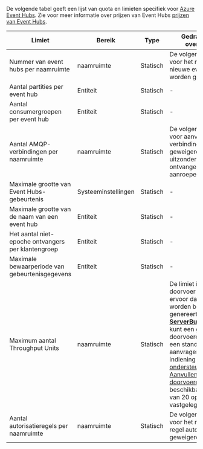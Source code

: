De volgende tabel geeft een lijst van quota en limieten specifiek voor [Azure Event Hubs](https://azure.microsoft.com/services/event-hubs/). Zie voor meer informatie over prijzen van Event Hubs [prijzen van Event Hubs](https://azure.microsoft.com/pricing/details/event-hubs/).

| Limiet | Bereik | Type | Gedrag wanneer overschreden | Waarde |
| --- | --- | --- | --- | --- |
| Nummer van event hubs per naamruimte |naamruimte |Statisch |De volgende aanvragen voor het maken van nieuwe event hub worden geweigerd. |10 |
| Aantal partities per event hub |Entiteit |Statisch |- |32 |
| Aantal consumergroepen per event hub |Entiteit |Statisch |- |20 |
| Aantal AMQP-verbindingen per naamruimte |naamruimte |Statisch |De volgende aanvragen voor aanvullende verbindingen wordt geweigerd en een uitzondering wordt ontvangen door de aanroepende code. |5,000 |
| Maximale grootte van Event Hubs-gebeurtenis|Systeeminstellingen |Statisch |- |256 kB |
| Maximale grootte van de naam van een event hub |Entiteit |Statisch |- |50 tekens |
| Het aantal niet-epoche ontvangers per klantengroep |Entiteit |Statisch |- |5 |
| Maximale bewaarperiode van gebeurtenisgegevens |Entiteit |Statisch |- |1-7 dagen |
| Maximum aantal Throughput Units |naamruimte |Statisch |De limiet is overschreden doorvoer eenheid zorgt ervoor dat uw gegevens worden beperkt en genereert een  **[ServerBusyException](/dotnet/api/microsoft.servicebus.messaging.serverbusyexception)**. U kunt een groter aantal doorvoereenheden voor een standaard aanvragen laag met indiening een [ondersteuningsaanvraag](/azure/azure-supportability/how-to-create-azure-support-request). [Aanvullende doorvoereenheden](../articles/event-hubs/event-hubs-auto-inflate.md) zijn beschikbaar in blokken van 20 op basis van de vastgelegde aankoop. |20 |
| Aantal autorisatieregels per naamruimte |naamruimte|Statisch |De volgende aanvragen voor het maken van de regel autorisatie worden geweigerd.|12 |
